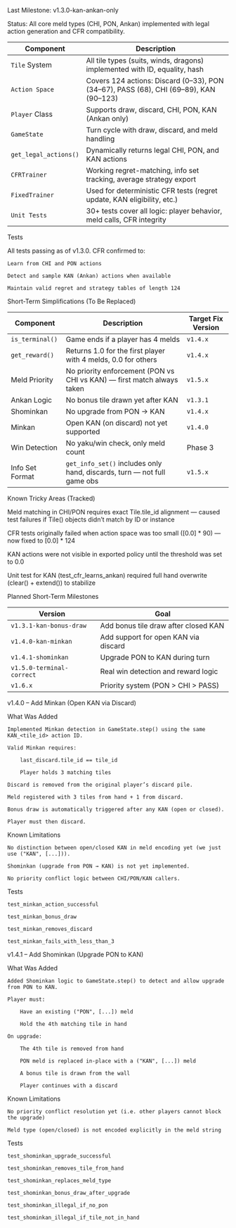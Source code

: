 Last Milestone: v1.3.0-kan-ankan-only

Status: All core meld types (CHI, PON, Ankan) implemented with legal action generation and CFR compatibility.

| Component             | Description                                                                           |
| --------------------- | ------------------------------------------------------------------------------------- |
| `Tile` System         | All tile types (suits, winds, dragons) implemented with ID, equality, hash            |
| `Action Space`        | Covers 124 actions: Discard (0–33), PON (34–67), PASS (68), CHI (69–89), KAN (90–123) |
| `Player` Class        | Supports draw, discard, CHI, PON, KAN (Ankan only)                                    |
| `GameState`           | Turn cycle with draw, discard, and meld handling                                      |
| `get_legal_actions()` | Dynamically returns legal CHI, PON, and KAN actions                                   |
| `CFRTrainer`          | Working regret-matching, info set tracking, average strategy export                   |
| `FixedTrainer`        | Used for deterministic CFR tests (regret update, KAN eligibility, etc.)               |
| `Unit Tests`          | 30+ tests cover all logic: player behavior, meld calls, CFR integrity                 |

Tests

All tests passing as of v1.3.0. CFR confirmed to:

    Learn from CHI and PON actions

    Detect and sample KAN (Ankan) actions when available

    Maintain valid regret and strategy tables of length 124

 Short-Term Simplifications (To Be Replaced)

 | Component       | Description                                                             | Target Fix Version |
| --------------- | ----------------------------------------------------------------------- | ------------------ |
| `is_terminal()` | Game ends if a player has 4 melds                                       | `v1.4.x`           |
| `get_reward()`  | Returns 1.0 for the first player with 4 melds, 0.0 for others           | `v1.4.x`           |
| Meld Priority   | No priority enforcement (PON vs CHI vs KAN) — first match always taken  | `v1.5.x`           |
| Ankan Logic     | No bonus tile drawn yet after KAN                                       | `v1.3.1`           |
| Shominkan       | No upgrade from PON → KAN                                               | `v1.4.x`           |
| Minkan          | Open KAN (on discard) not yet supported                                 | `v1.4.0`           |
| Win Detection   | No yaku/win check, only meld count                                      | Phase 3            |
| Info Set Format | `get_info_set()` includes only hand, discards, turn — not full game obs | `v1.5.x`           |


Known Tricky Areas (Tracked)

Meld matching in CHI/PON requires exact Tile.tile_id alignment — caused test failures if Tile() objects didn’t match by ID or instance

CFR tests originally failed when action space was too small ([0.0] * 90) — now fixed to [0.0] * 124

KAN actions were not visible in exported policy until the threshold was set to 0.0

Unit test for KAN (test_cfr_learns_ankan) required full hand overwrite (clear() + extend()) to stabilize

Planned Short-Term Milestones

| Version                   | Goal                                 |
| ------------------------- | ------------------------------------ |
| `v1.3.1-kan-bonus-draw`   | Add bonus tile draw after closed KAN |
| `v1.4.0-kan-minkan`       | Add support for open KAN via discard |
| `v1.4.1-shominkan`        | Upgrade PON to KAN during turn       |
| `v1.5.0-terminal-correct` | Real win detection and reward logic  |
| `v1.6.x`                  | Priority system (PON > CHI > PASS)   |

v1.4.0 – Add Minkan (Open KAN via Discard)

What Was Added

    Implemented Minkan detection in GameState.step() using the same KAN_<tile_id> action ID.

    Valid Minkan requires:

        last_discard.tile_id == tile_id

        Player holds 3 matching tiles

    Discard is removed from the original player’s discard pile.

    Meld registered with 3 tiles from hand + 1 from discard.

    Bonus draw is automatically triggered after any KAN (open or closed).

    Player must then discard.

Known Limitations

    No distinction between open/closed KAN in meld encoding yet (we just use ("KAN", [...])).

    Shominkan (upgrade from PON → KAN) is not yet implemented.

    No priority conflict logic between CHI/PON/KAN callers.

Tests

    test_minkan_action_successful

    test_minkan_bonus_draw

    test_minkan_removes_discard

    test_minkan_fails_with_less_than_3

v1.4.1 – Add Shominkan (Upgrade PON to KAN)

What Was Added

    Added Shominkan logic to GameState.step() to detect and allow upgrade from PON to KAN.

    Player must:

        Have an existing ("PON", [...]) meld

        Hold the 4th matching tile in hand

    On upgrade:

        The 4th tile is removed from hand

        PON meld is replaced in-place with a ("KAN", [...]) meld

        A bonus tile is drawn from the wall

        Player continues with a discard

Known Limitations

    No priority conflict resolution yet (i.e. other players cannot block the upgrade)

    Meld type (open/closed) is not encoded explicitly in the meld string

Tests

    test_shominkan_upgrade_successful

    test_shominkan_removes_tile_from_hand

    test_shominkan_replaces_meld_type

    test_shominkan_bonus_draw_after_upgrade

    test_shominkan_illegal_if_no_pon

    test_shominkan_illegal_if_tile_not_in_hand
